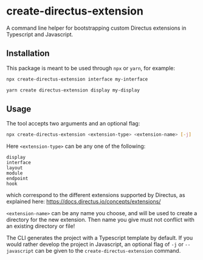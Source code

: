 # create-directus-extension

A command line helper for bootstrapping custom Directus extensions in Typescript and Javascript.

## Installation

This package is meant to be used through `npx` or `yarn`, for example:

```bash
npx create-directus-extension interface my-interface
```

```bash
yarn create directus-extension display my-display
```

## Usage

The tool accepts two arguments and an optional flag:

```bash
npx create-directus-extension <extension-type> <extension-name> [-j]
```

Here `<extension-type>` can be any one of the following:

```
display
interface
layout
module
endpoint
hook
```

which correspond to the different extensions supported by Directus, as explained here: https://docs.directus.io/concepts/extensions/

`<extension-name>` can be any name you choose, and will be used to create a directory for the new extension. Then name you give must not conflict with an existing directory or file!

The CLI generates the project with a Typescript template by default. If you would rather develop the project in Javascript, an optional flag of `-j` or `--javascript` can be given to the `create-directus-extension` command.
